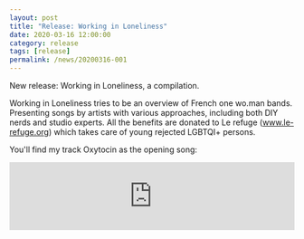 ```yaml
---
layout: post
title: "Release: Working in Loneliness"
date: 2020-03-16 12:00:00
category: release
tags: [release]
permalink: /news/20200316-001
---
```


New release: Working in Loneliness, a compilation.

Working in Loneliness tries to be <!--more-->an overview of French one wo.man bands. Presenting songs by artists with various approaches, including both DIY nerds and studio experts. All the benefits are donated to Le refuge (www.le-refuge.org) which takes care of young rejected LGBTQI+ persons.

You'll find my track Oxytocin as the opening song:

<iframe style="border: 0; width: 100%; height: 120px;" src="https://bandcamp.com/EmbeddedPlayer/album=2811551279/size=large/bgcol=333333/linkcol=ffffff/tracklist=false/artwork=small/transparent=true/" seamless><a href="https://spleencorerecords.bandcamp.com/album/working-in-loneliness">Working In Loneliness by Spleencore Records</a></iframe>